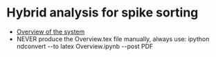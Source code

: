 Hybrid analysis for spike sorting
=================================

* [Overview of the system](http://nbviewer.ipython.org/urls/raw.github.com/klusta-team/hybrid_analysis/master/notes/Overview.ipynb)
* NEVER produce the Overview.tex file manually, always use: 
    ipython ndconvert --to latex Overview.ipynb --post PDF
